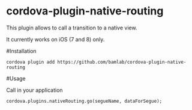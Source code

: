 # cordova-plugin-native-routing

This plugin allows to call a transition to a native view.

It currently works on iOS (7 and 8) only.

#Installation

```
cordova plugin add https://github.com/bamlab/cordova-plugin-native-routing
```

#Usage

Call in your application

```
cordova.plugins.nativeRouting.go(segueName, dataForSegue);
```
